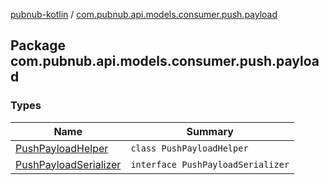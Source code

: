 [pubnub-kotlin](../index.md) / [com.pubnub.api.models.consumer.push.payload](./index.md)

## Package com.pubnub.api.models.consumer.push.payload

### Types

| Name | Summary |
|---|---|
| [PushPayloadHelper](-push-payload-helper/index.md) | `class PushPayloadHelper` |
| [PushPayloadSerializer](-push-payload-serializer/index.md) | `interface PushPayloadSerializer` |
